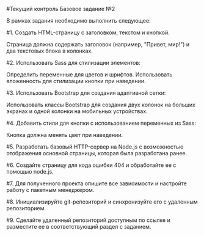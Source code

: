 
#Текущий контроль Базовое задание №2


В рамках задания необходимо выполнить следующее:

#1. Создать HTML-страницу с заголовком, текстом и кнопкой.

Страница должна содержать заголовок (например, "Привет, мир!") и два текстовых блока в колонках.

#2. Использовать Sass для стилизации элементов:

Определить переменные для цветов и шрифтов. Использовать вложенность для стилизации кнопки при наведении.

#3. Использовать Bootstrap для создания адаптивной сетки:

Использовать классы Bootstrap для создания двух колонок на больших экранах и одной колонки на мобильных устройствах.

#4. Добавить стили для кнопки с использованием переменных из Sass:

Кнопка должна менять цвет при наведении.

#5. Разработать базовый HTTP-сервер на Node.js с возможностью отображения основной страницы, которая была разработана ранее.

#6. Создайте страницу для кода ошибки 404 и обработайте ее с помощью node.js.

#7. Для полученного проекта опишите все зависимости и настройте работу с пакетным менеджером.

#8. Инициализируйте git-репозиторий и синхронизуйте его с удаленным репозиторием.

#9. Сделайте удаленный репозиторий доступным по ссылке и разместите ее в соответствующий раздел с заданием.
